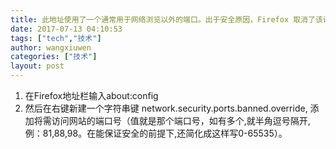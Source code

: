 ```yaml
---
title: 此地址使用了一个通常用于网络浏览以外的端口。出于安全原因，Firefox 取消了该请求
date: 2017-07-13 04:10:53
tags: ["tech","技术"]
author: wangxiuwen
categories: ["技术"]
layout: post
---
```


1. 在Firefox地址栏输入about:config
2. 然后在右键新建一个字符串键 network.security.ports.banned.override, 添加将需访问网站的端口号（值就是那个端口号，如有多个,就半角逗号隔开,例：81,88,98。在能保证安全的前提下,还简化成这样写0-65535）。